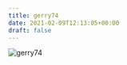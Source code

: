```yaml
---
title: gerry74
date: 2021-02-09T12:13:05+00:00
draft: false
---
```


![gerry74](/images/2020a.JPG)

